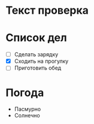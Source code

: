 # Текст проверка

# Список дел

* [ ] Сделать зарядку
* [x] Сходить на прогулку
* [ ] Приготовить обед

# Погода
* Пасмурно
* Солнечно